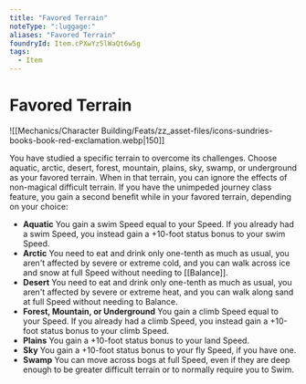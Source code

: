 ```yaml
---
title: "Favored Terrain"
noteType: ":luggage:"
aliases: "Favored Terrain"
foundryId: Item.cPXwYz5lWaQt6w5g
tags:
  - Item
---
```


# Favored Terrain
![[Mechanics/Character Building/Feats/zz_asset-files/icons-sundries-books-book-red-exclamation.webp|150]]

You have studied a specific terrain to overcome its challenges. Choose aquatic, arctic, desert, forest, mountain, plains, sky, swamp, or underground as your favored terrain. When in that terrain, you can ignore the effects of non-magical difficult terrain. If you have the unimpeded journey class feature, you gain a second benefit while in your favored terrain, depending on your choice:

*   **Aquatic** You gain a swim Speed equal to your Speed. If you already had a swim Speed, you instead gain a +10-foot status bonus to your swim Speed.
*   **Arctic** You need to eat and drink only one-tenth as much as usual, you aren't affected by severe or extreme cold, and you can walk across ice and snow at full Speed without needing to [[Balance]].
*   **Desert** You need to eat and drink only one-tenth as much as usual, you aren't affected by severe or extreme heat, and you can walk along sand at full Speed without needing to Balance.
*   **Forest, Mountain, or Underground** You gain a climb Speed equal to your Speed. If you already had a climb Speed, you instead gain a +10-foot status bonus to your climb Speed.
*   **Plains** You gain a +10-foot status bonus to your land Speed.
*   **Sky** You gain a +10-foot status bonus to your fly Speed, if you have one.
*   **Swamp** You can move across bogs at full Speed, even if they are deep enough to be greater difficult terrain or to normally require you to Swim.




